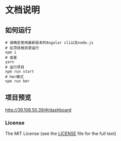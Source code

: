 # 文档说明

## 如何运行
``` 
# 请确定使用最新版本的Angular cli以及node.js
# 在项目根目录运行
npm i
# 或者
yarn
# 运行项目
npm run start
# hmr模式
npm run hmr
```
## 项目预览
http://39.108.50.39/#/dashboard

### License

The MIT License (see the [LICENSE](https://github.com/ng-alain/ng-alain/blob/master/LICENSE) file for the full text)
